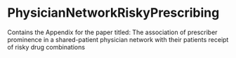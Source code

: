 # PhysicianNetworkRiskyPrescribing
Contains the Appendix for the paper titled: The association of prescriber prominence in a shared-patient physician network with their patients receipt of risky drug combinations
